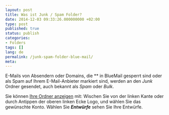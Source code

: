 ```yaml
---
layout: post
title: Was ist Junk / Spam Folder?
date: 2014-12-03 09:33:26.000000000 +02:00
type: post
published: true
status: publish
categories:
- Folders
tags: []
lang: de
permalink: /junk-spam-folder-blue-mail/
meta:
---
```


E-Mails von Absendern oder Domains, die ** in BlueMail gesperrt sind oder als Spam auf Ihrem E-Mail-Anbieter markiert sind, werden an den *Junk* Ordner gesendet, auch bekannt als *Spam* oder *Bulk*.

Sie können [Ihre Ordner anzeigen](/navigieren-zwischen-Ordner/) mit: Wischen Sie von der linken Kante oder durch Antippen der oberen linken Ecke Logo, und wählen Sie das gewünschte Konto. Wählen Sie ***Entwürfe*** sehen Sie Ihre Entwürfe.

